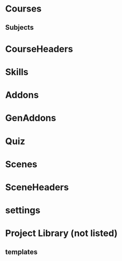 

# Courses
## Subjects

# CourseHeaders

# Skills

# Addons

# GenAddons

# Quiz

# Scenes

# SceneHeaders

# settings


# Project Library (not listed)
## templates

